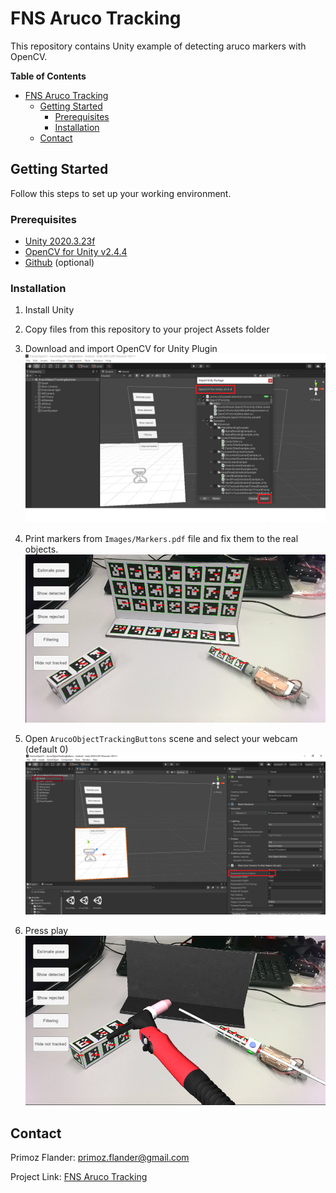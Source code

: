 # FNS Aruco Tracking

This repository contains Unity example of detecting aruco markers with OpenCV.

**Table of Contents**

- [FNS Aruco Tracking](#fns-aruco-tracking)
  * [Getting Started](#getting-started)
    + [Prerequisites](#prerequisites)
    + [Installation](#installation)
  * [Contact](#contact)
    

## Getting Started

Follow this steps to set up your working environment.

### Prerequisites


* [Unity 2020.3.23f](https://unity3d.com/de/get-unity/download)
* [OpenCV for Unity v2.4.4](https://assetstore.unity.com/packages/tools/integration/opencv-for-unity-21088)
* [Github](https://desktop.github.com/) (optional)

### Installation

1. Install Unity

2. Copy files from this repository to your project Assets folder

3. Download and import OpenCV for Unity Plugin
![openCV](Images/importCV.png)

4. Print markers from ```Images/Markers.pdf``` file and fix them to the real objects. 
![demoNotTracked](Images/demoNotTracked.png)

5. Open ```ArucoObjectTrackingButtons``` scene and select your webcam (default 0)
![camera](Images/cameraSelect.png)

6. Press play
![demo](Images/demo.png)


## Contact

Primoz Flander: [primoz.flander@gmail.com](<mailto:primoz.flander@gmail.com>)

Project Link: [FNS Aruco Tracking](https://github.com/primozflander/fns_aruco_tracking)